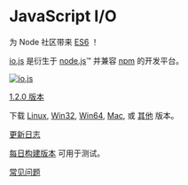 # JavaScript I/O

为 Node 社区带来 [ES6](es6.html) ！

[io.js](https://github.com/iojs/io.js) 是衍生于 [node.js](https://nodejs.org/)&#8482; 并兼容 [npm](https://www.npmjs.org/) 的开发平台。

[![io.js](../images/1.0.0.png)](https://iojs.org/dist/v1.2.0/)

[1.2.0 版本](https://iojs.org/dist/v1.2.0/)

下载
[Linux](https://iojs.org/dist/v1.2.0/iojs-v1.2.0-linux-x64.tar.xz),
[Win32](https://iojs.org/dist/v1.2.0/iojs-v1.2.0-x86.msi), [Win64](https://iojs.org/dist/v1.2.0/iojs-v1.2.0-x64.msi),
[Mac](https://iojs.org/dist/v1.2.0/iojs-v1.2.0.pkg), 或 [其他](https://iojs.org/dist/v1.2.0/) 版本。


[更新日志](https://github.com/iojs/io.js/blob/v1.x/CHANGELOG.md)

[每日构建版本](https://iojs.org/download/nightly/) 可用于测试。

[常见问题](/faq.html)
